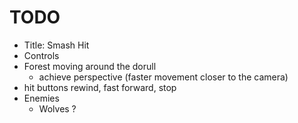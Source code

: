 # TODO

- Title: Smash Hit
- Controls
- Forest moving around the dorull
  - achieve perspective (faster movement closer to the camera)
- hit buttons rewind, fast forward, stop
- Enemies
  - Wolves ?
